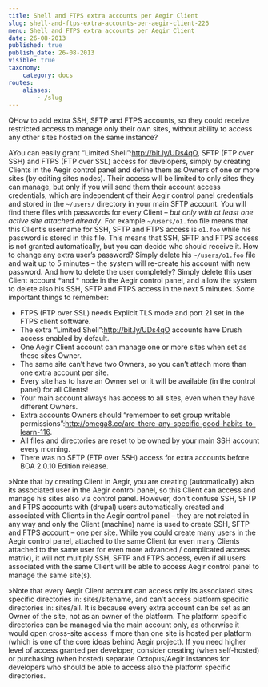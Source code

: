 ```yaml
---
title: Shell and FTPS extra accounts per Aegir Client
slug: shell-and-ftps-extra-accounts-per-aegir-client-226
menu: Shell and FTPS extra accounts per Aegir Client
date: 26-08-2013
published: true
publish_date: 26-08-2013
visible: true
taxonomy:
    category: docs
routes:
    aliases:
        - /slug
---
```


<a name="extra-q"></a>

QHow to add extra SSH, SFTP and FTPS accounts, so they could receive restricted access to manage only their own sites, without ability to access any other sites hosted on the same instance?

<a name="extra-a"></a>

AYou can easily grant “Limited Shell”:http://bit.ly/UDs4qO, SFTP (FTP over SSH) and FTPS (FTP over SSL) access for developers, simply by creating Clients in the Aegir control panel and define them as Owners of one or more sites (by editing sites nodes). Their access will be limited to only sites they can manage, but only if you will send them their account access credentials, which are independent of their Aegir control panel credentials and stored in the `~/users/` directory in your main SFTP account. You will find there files with passwords for every Client – *but only with at least one active site attached already*. For example `~/users/o1.foo` file means that this Client’s username for SSH, SFTP and FTPS access is `o1.foo` while his password is stored in this file. This means that SSH, SFTP and FTPS access is not granted automatically, but you can decide who should receive it. How to change any extra user’s password? Simply delete his `~/users/o1.foo` file and wait up to 5 minutes – the system will re-create his account with new password. And how to delete the user completely? Simply delete this user Client account *and * node in the Aegir control panel, and allow the system to delete also his SSH, SFTP and FTPS access in the next 5 minutes. Some important things to remember:

 * FTPS (FTP over SSL) needs Explicit TLS mode and port 21 set in the FTPS client software.  
 * The extra “Limited Shell”:http://bit.ly/UDs4qO accounts have Drush access enabled by default.  
 * One Aegir Client account can manage one or more sites when set as these sites Owner.  
 * The same site can’t have two Owners, so you can’t attach more than one extra account per site.  
 * Every site has to have an Owner set or it will be available (in the control panel) for all Clients!  
 * Your main account always has access to all sites, even when they have different Owners.  
 * Extra accounts Owners should “remember to set group writable permissions”:http://omega8.cc/are-there-any-specific-good-habits-to-learn-116.  
 * All files and directories are reset to be owned by your main SSH account every morning.  
 * There was no SFTP (FTP over SSH) access for extra accounts before BOA 2.0.10 Edition release.

<a name="extra-a"></a>

»Note that by creating Client in Aegir, you are creating (automatically) also its associated user in the Aegir control panel, so this Client can access and manage his sites also via control panel. However, don’t confuse SSH, SFTP and FTPS accounts with (drupal) users automatically created and associated with Clients in the Aegir control panel – they are not related in any way and only the Client (machine) name is used to create SSH, SFTP and FTPS account – one per site. While you could create many users in the Aegir control panel, attached to the same Client (or even many Clients attached to the same user for even more advanced / complicated access matrix), it will not multiply SSH, SFTP and FTPS access, even if all users associated with the same Client will be able to access Aegir control panel to manage the same site(s).

<a name="extra-a"></a>

»Note that every Aegir Client account can access only its associated sites specific directories in: sites/sitename, and can’t access platform specific directories in: sites/all. It is because every extra account can be set as an Owner of the site, not as an owner of the platform. The platform specific directories can be managed via the main account only, as otherwise it would open cross-site access if more than one site is hosted per platform (which is one of the core ideas behind Aegir project). If you need higher level of access granted per developer, consider creating (when self-hosted) or purchasing (when hosted) separate Octopus/Aegir instances for developers who should be able to access also the platform specific directories.